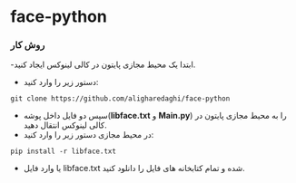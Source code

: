 # face-python
### روش کار
-ابتدا یک محیط مجازی پایتون در کالی لینوکس ایجاد کنید.
- دستور زیر را وارد کنید:
```
git clone https://github.com/aligharedaghi/face-python
```
- سپس دو فایل داخل پوشه(__libface.txt__ و __Main.py__) را به محیط مجازی پایتون در کالی لینوکس انتقال دهید.
- در محیط مجازی دستور زیر را وارد کنید:
```
pip install -r libface.txt
```
- یا وارد فایل libface.txt شده و تمام کتابخانه های فایل را دانلود کنید.

